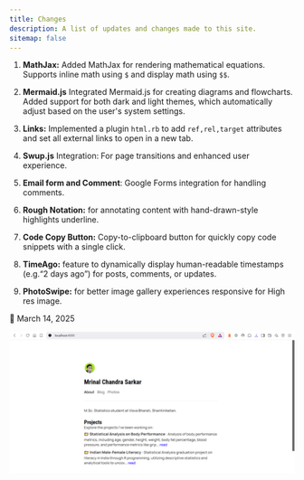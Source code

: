 ```yaml
---
title: Changes
description: A list of updates and changes made to this site.
sitemap: false
---
```


1.  **MathJax:** Added MathJax for rendering mathematical equations. Supports inline math using `$` and display math using `$$`.
2. **Mermaid.js** Integrated Mermaid.js for creating diagrams and flowcharts. Added support for both dark and light themes, which automatically adjust based on the user's system settings.
3. **Links:** Implemented a plugin `html.rb` to add `ref,rel,target` attributes and set all external links to open in a new tab.
 
4. **Swup.js** Integration: For page transitions and enhanced user experience.
5. **Email form and Comment**: Google Forms integration for handling comments.
6. **Rough Notation:**  for annotating content with hand-drawn-style highlights underline. 

8. **Code Copy Button:** Copy-to-clipboard button for quickly copy code snippets with a single click.

9. **TimeAgo:**  feature to dynamically display human-readable timestamps (e.g.“2 days ago”) for posts, comments, or updates.

10. **PhotoSwipe:**  for better image gallery experiences responsive for High res image.


<time datetime="2025-03-14T00:00:00+05:30">&#128197; March 14, 2025</time>


<picture>
  <source srcset="/assets/img/ss/2025-03-14-085519-dark.png" media="(prefers-color-scheme: dark)">
  <source srcset="/assets/img/ss/2025-03-14-085519-light.png" media="(prefers-color-scheme: light)">
  <img src="/assets/img/ss/2025-03-14-085519-light.png" alt="Home page on March 14, 2025">
</picture>

